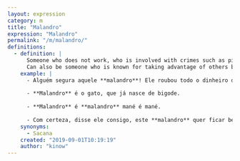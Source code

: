 ```yaml
---
layout: expression
category: m
title: "Malandro"
expression: "Malandro"
permalink: "/m/malandro/"
definitions:
  - definition: |
      Someone who does not work, who is involved with crimes such as pickpocketing, drug selling, illegal gambling.
      Can also be someone who is known for taking advantage of others by tricking them.
    example: |
      - Alguém segura aquele **malandro**! Ele roubou todo o dinheiro da caixa-registradora!
      
      - **Malandro** é o gato, que já nasce de bigode.
      
      - **Malandro** é **malandro** mané é mané.
      
      - Com certeza, disse ele consigo, este **malandro** quer ficar bem com os dous ... (from [Triste fim de Policarpo Quaresma](https://en.wikipedia.org/wiki/Triste_Fim_de_Policarpo_Quaresma))
    synonyms:
      - Sacana
    created: "2019-09-01T10:19:19"
    author: "kinow"
---
```

